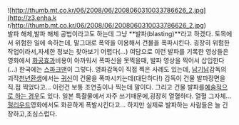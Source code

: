 ![http://thumb.mt.co.kr/06/2008/06/2008060310033786626_2.jpg](http://z3.enha.k
r/http://thumb.mt.co.kr/06/2008/06/2008060310033786626_2.jpg)  
발파 해체,발파 해체 공법이라고도 하는데 그냥 **발파(blasting)**라고 하겠다. 토목에서 위험한 일에 속하는데, 말그대로 폭약을
이용해서 건물을 폭파시킨다. 굉장히 위험한 작업이라서,자세한 정보는 찾아보기 어렵다(...) 여담으로 이런 발파를 기록한 영상들은 영화에서
[화공효과](%ED%99%94%EA%B3%B5%ED%9A%A8%EA%B3%BC.md)비용이 아까워서 폭파신을 못찍을때, 발파 영상을
찍어서 삽입한다(...) 한국에는 [스파크맨](%EC%8A%A4%ED%8C%8C%ED%81%AC%EB%A7%A8.md)이 그렇다.
영화감독이 직접 찍은 사례도 있는데, [남기남](%EB%82%A8%EA%B8%B0%EB%82%A8.md)감독의
괴작[천년환생](%EC%B2%9C%EB%85%84%ED%99%98%EC%83%9D.md)에서는
[귀신](%EA%B7%80%EC%8B%A0.md)이 건물을 폭파시키는데(대단하다!) 감독이 건물 발파장면을 직.접 찍었다고... 이런건
보통 조연출이나 찍는데 말이다. 그리고 건물 발파를[예술적으로 하는
경우](http://www.diodeo.com/id=smkm&movie=000934008&pt_code=02)도 있다. 일본 특촬물에서 자주
쓰기때문에,굉장히 열혈하다. 열혈 그자체...
[헐리우드](%ED%97%90%EB%A6%AC%EC%9A%B0%EB%93%9C.md)영화에서도 화끈하게 폭발시킨다고... 하지만 실제로
발파하는 사람들은 늘 긴장하고,조심스럽다.

